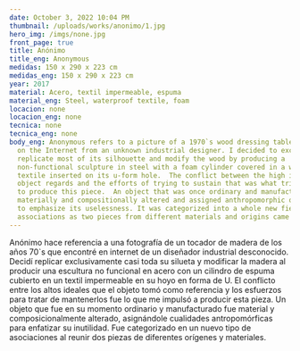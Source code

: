 ```yaml
---
date: October 3, 2022 10:04 PM
thumbnail: /uploads/works/anonimo/1.jpg
hero_img: /imgs/none.jpg
front_page: true
title: Anónimo
title_eng: Anonymous
medidas: 150 x 290 x 223 cm
medidas_eng: 150 x 290 x 223 cm
year: 2017
material: Acero, textil impermeable, espuma
material_eng: Steel, waterproof textile, foam
locacion: none
locacion_eng: none
tecnica: none
tecnica_eng: none
body_eng: Anonymous refers to a picture of a 1970`s wood dressing table I found
  on the Internet from an unknown industrial designer. I decided to exclusively
  replicate most of its silhouette and modify the wood by producing a
  non-functional sculpture in steel with a foam cylinder covered in a waterproof
  textile inserted on its u-form hole.  The conflict between the high ideals the
  object regards and the efforts of trying to sustain that was what triggered me
  to produce this piece.  An object that was once ordinary and manufactured was
  materially and compositionally altered and assigned anthropomorphic qualities
  to emphasize its uselessness. It was categorized into a whole new field of
  associations as two pieces from different materials and origins came together.
---
```

Anónimo hace referencia a una fotografía de un tocador de madera de los años 70`s que encontré en internet de un diseñador industrial desconocido. Decidí replicar exclusivamente casi toda su silueta y modificar la madera al producir una escultura no funcional en acero con un cilindro de espuma cubierto en un textil impermeable en su hoyo en forma de U. El conflicto entre los altos ideales que el objeto tomó como referencia y los esfuerzos para tratar de mantenerlos fue lo que me impulsó a producir esta pieza. Un objeto que fue en su momento ordinario y manufacturado fue material y composicionalmente alterado, asignándole cualidades antropomórficas para enfatizar su inutilidad. Fue categorizado en un nuevo tipo de asociaciones al reunir dos piezas de diferentes orígenes y materiales.
